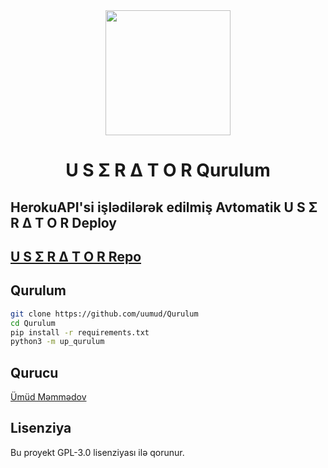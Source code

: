 <div align="center">
  <img src="https://telegra.ph/file/1bb657724f15165f795b3.jpg" width="200" height="200">
  <h1>U S Σ R Δ T O R Qurulum</h1>
</div>

## HerokuAPI'si işlədilərək edilmiş Avtomatik U S Σ R Δ T O R Deploy

## [U S Σ R Δ T O R Repo](https://github.com/Goqerti/Userator)

## Qurulum
```sh
git clone https://github.com/uumud/Qurulum
cd Qurulum
pip install -r requirements.txt
python3 -m up_qurulum
```

## Qurucu

[Ümüd Məmmədov](https://t.me/umudmmmdov1)

## Lisenziya
Bu proyekt GPL-3.0 lisenziyası ilə qorunur.
